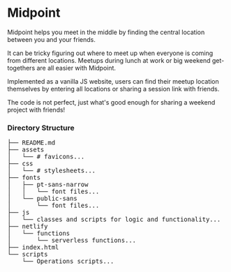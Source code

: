 # Midpoint
Midpoint helps you meet in the middle by finding the central location between you and your friends.

It can be tricky figuring out where to meet up when everyone is coming from different locations. Meetups during lunch at work or big weekend get-togethers are all easier with Midpoint.

Implemented as a vanilla JS website, users can find their meetup location themselves by entering all locations or sharing a session link with friends.

The code is not perfect, just what's good enough for sharing a weekend project with friends! 

### Directory Structure
<pre>
├── README.md
├── assets
│   └── # favicons...
├── css
│   └── # stylesheets...
├── fonts
│   ├── pt-sans-narrow
│   │   └── font files...
│   └── public-sans
│       └── font files...
├── js
│   └── classes and scripts for logic and functionality...
├── netlify
│   └── functions
│       └── serverless functions...
├── index.html
└── scripts
    └── Operations scripts...
</pre>
